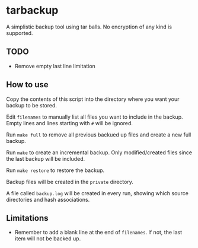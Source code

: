 # tarbackup

A simplistic backup tool using tar balls. No encryption of any kind is supported.

## TODO

* Remove empty last line limitation

## How to use

Copy the contents of this script into the directory where you want your backup to be stored.

Edit `filenames` to manually list all files you want to include in the backup. Empty lines and lines starting with `#` will be ignored.

Run `make full` to remove all previous backued up files and create a new full backup.

Run `make` to create an incremental backup. Only modified/created files since the last backup will be included.

Run `make restore` to restore the backup.

Backup files will be created in the `private` directory.

A file called `backup.log` will be created in every run, showing which source directories and hash associations.

## Limitations

* Remember to add a blank line at the end of `filenames`. If not, the last item will not be backed up.
